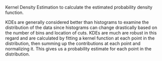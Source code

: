 Kernel Density Estimation to calculate the estimated probability density function.

KDEs are generally considered better than histograms to examine the distribution of the data since histograms can change drastically based on the number of bins and location of cuts. KDEs are much are robust in this regard and are calculated by fitting a kernel function at each point in the distribution, then summing up the contributions at each point and normalizing it. This gives us a probability estimate for each point in the distribution.
